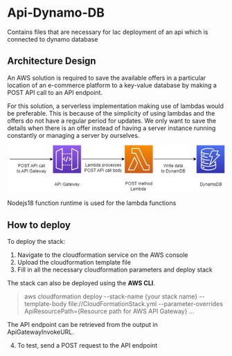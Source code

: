# Api-Dynamo-DB

Contains files that are necessary for Iac deployment of an api which is connected to dynamo database

## Architecture Design

An AWS solution is required to save the available offers in a particular location of an e-commerce platform to a key-value database by making a POST API call to an API endpoint.

For this solution, a serverless implementation making use of lambdas would be preferable. This is because of the simplicity of using lambdas and the offers do not have a regular period for updates. We only want to save the details when there is an offer instead of having a server instance running constantly or managing a server by ourselves.

<a href="https://github.com/BenjaminIwuchukwu/AWS-DNB-Tech-Summit-2024/blob/main/api-dynamo-db/images/AWS_architecture.jpg"><img src="https://github.com/BenjaminIwuchukwu/AWS-DNB-Tech-Summit-2024/blob/main/api-dynamo-db/images/AWS_architecture.jpg?raw=true" alt="AWS Architecture Diagram" border="0"></a>

Nodejs18 function runtime is used for the lambda functions

## How to deploy

To deploy the stack:

1. Navigate to the cloudformation service on the AWS console
2. Upload the cloudformation template file
3. Fill in all the necessary cloudformation parameters and deploy stack

The stack can also be deployed using the **AWS CLI**.

> aws cloudformation deploy --stack-name {your stack name} --template-body file://CloudFormationStack.yml --parameter-overrides ApiResourcePath={Resource path for AWS API Gateway} ...

The API endpoint can be retrieved from the output in ApiGatewayInvokeURL.

4. To test, send a POST request to the API endpoint
